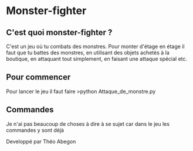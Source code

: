 # Monster-fighter

## C'est quoi monster-fighter ?
C'est un jeu où tu combats des monstres. Pour monter d'étage en étage il faut que tu battes des monstres, en utilisant des objets achetés à la boutique, en attaquant tout simplement, en faisant une attaque spécial etc.

## Pour commencer
Pour lancer le jeu il faut faire >python Attaque_de_monstre.py

## Commandes
Je n'ai pas beaucoup de choses à dire à se sujet car dans le jeu les commandes y sont déjà

Developpé par Théo Abegon
